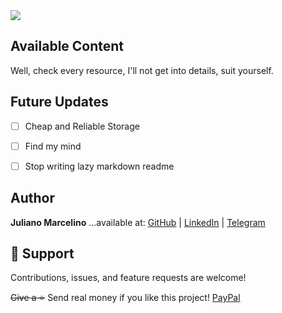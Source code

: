 <img src="https://capsule-render.vercel.app/api?type=waving&color=gradient&height=300&section=header&text=FlaxFlatFly&desc=A20huge%20set%20of%20useful%20stuff&fontSize=40" />

## Available Content

Well, check every resource, I'll not get into details, suit yourself.

## Future Updates

- [ ] Cheap and Reliable Storage
- [ ] Find my mind
- [ ] Stop writing lazy markdown readme


## Author

**Juliano Marcelino** ...available at:  [GitHub](https://github.com/ojmarcelino "GitHub") | [LinkedIn](https://linkedin.com/in/ojmarcelino "LinkedIn") | [Telegram](https://t.me/ojmarcelino "Telegram")


## 🤝 Support

Contributions, issues, and feature requests are welcome!

~~Give a ⭐️~~ Send real money if you like this project! [PayPal](https://paypal.me/ojmarcelino "PayPal.me")
